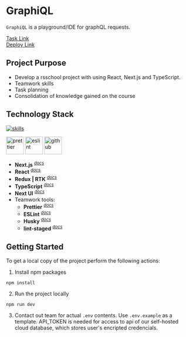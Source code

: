 # GraphiQL

`GraphiQL` is a playground/IDE for graphQL requests.

[Task Link](https://github.com/rolling-scopes-school/tasks/blob/master/react/modules/graphiql.md)  
[Deploy Link](https://apifinder.badges.bio/)

## Project Purpose

- Develop a rsschool project with using React, Next.js and TypeScript.
- Teamwork skills
- Task planning
- Consolidation of knowledge gained on the course

## Technology Stack

[![skills](https://skillicons.dev/icons?i=next,react,redux,ts,html,css&theme=dark)](#technology-stack)</a>

<a href="#technology-stack" title="Prettier"><img src="https://github.com/get-icon/geticon/raw/master/icons/prettier.svg" alt="prettier" width="48px" height="48px"></a> <a href="https://www.typescriptlang.org/" title="ESLint"><img src="https://github.com/get-icon/geticon/raw/master/icons/eslint.svg" alt="eslint" width="48px" height="48px"></a> <a href="https://www.typescriptlang.org/" title="github"><img src="https://github.com/get-icon/geticon/raw/master/icons/github-icon.svg" alt="github" width="48px" height="48px"></a>

- **Next.js** <sup>_[docs](https://nextjs.org/)_</sup>
- **React** <sup>_[docs](https://react.dev/)_</sup>
- **Redux | RTK** <sup>_[docs](https://redux-toolkit.js.org/)_</sup>
- **TypeScript** <sup>_[docs](https://www.typescriptlang.org/docs/handbook/typescript-from-scratch.html)_</sup>
- **Next UI** <sup>_[docs](https://nextui.org/)_</sup>
- Teamwork tools:
  - **Prettier** <sup>_[docs](https://prettier.io/docs/en/)_</sup>
  - **ESLint** <sup>_[docs](https://eslint.org/docs/latest/use/core-concepts)_</sup>
  - **Husky** <sup>_[docs](https://typicode.github.io/husky/)_</sup>
  - **lint-staged** <sup>_[docs](https://github.com/okonet/lint-staged)_</sup>

## Getting Started

To get a local copy of the project perform the following actions:

1. Install npm packages

```
npm install
```

2. Run the project locally

```
npm run dev
```

3. Contact out team for actual `.env` contents. Use `.env.example` as a template. API_TOKEN is needed for access to api of our self-hosted cloud database, which stores user's encripted credencials.
